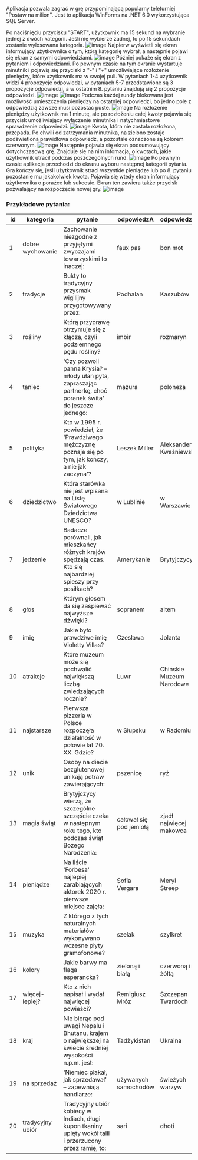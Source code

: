 Aplikacja pozwala zagrać w grę przypominającą popularny teleturniej "Postaw na milion". Jest to aplikacja WinForms na .NET 6.0 wykorzystująca SQL Server.

Po naciśnięciu przycisku "START", użytkownik ma 15 sekund na wybranie jednej z dwóch kategorii. Jeśli nie wybierze żadnej, 
to po 15 sekundach zostanie wylosowana kategoria.
![image](https://github.com/user-attachments/assets/a4de5c93-30aa-4579-a788-79ce5cacd10f)
Najpierw wyświetli się ekran informujący użytkownika o tym, którą kategorię wybrał, a następnie pojawi się ekran z samymi odpowiedziami.
![image](https://github.com/user-attachments/assets/048957f2-3e69-4980-ab84-b6eaa514b0b2)
Później pokaże się ekran z pytaniem i odpowiedziami. Po pewnym czasie na tym ekranie wystartuje minutnik i pojawią się przyciski z "-" i "+" umożliwiające rozłożenie pieniędzy, które użytkownik ma w swojej puli. W pytaniach 1-4 
użytkownik widzi 4 propozycje odpowiedzi, w pytaniach 5-7 przedstawione są 3 propozycje odpowiedzi, a w ostatnim 8. pytaniu znajdują się 2 propozycje odpowiedzi.
![image](https://github.com/user-attachments/assets/81eb01dc-d362-4b5f-b3ef-1f353fb552fe)
![image](https://github.com/user-attachments/assets/a6e95838-8875-4ce2-816d-4fc7c5e62d1e)
Podczas każdej rundy blokowana jest możliwość umieszczenia pieniędzy na ostatniej odpowiedzi, bo jedno pole z odpowiedzią zawsze musi pozostać puste. 
![image](https://github.com/user-attachments/assets/acf7c59a-0a51-4387-a449-acb6233ce77e)
Na rozłożenie pieniędzy użytkownik ma 1 minutę, ale po rozłożeniu całej kwoty pojawia się przycisk umożliwiający wyłączenie minutnika i natychmiastowe sprawdzenie odpowiedzi. 
![image](https://github.com/user-attachments/assets/eb18c366-64c2-41f1-b9a3-a70a1ee97b99)
Kwota, która nie została rozłożona, przepada. Po chwili od zatrzymania minutnika, na zielono zostaje podświetlona prawidłowa odpowiedź, a pozostałe oznaczone są kolorem czerwonym.
![image](https://github.com/user-attachments/assets/4c83398f-d948-4138-ab26-2ec586c7b75a)
Następnie pojawia się ekran podsumowujący dotychczasową grę. Znajduje się na nim infomacja, o kwotach, jakie użytkownik utracił podczas poszczególnych rund.
![image](https://github.com/user-attachments/assets/2457c2f5-bc6d-45a0-9d22-dedf1d2222a9)
Po pewnym czasie aplikacja przechodzi do ekranu wyboru następnej kategorii pytania. Gra kończy się, jeśli użytkownik straci wszystkie pieniądze lub po 8. pytaniu pozostanie mu jakakolwiek kwota. Pojawia się wtedy ekran informujący użytkownika o porażce lub sukcesie. Ekran ten zawiera także przycisk pozwalający na rozpoczęcie nowej gry.
![image](https://github.com/user-attachments/assets/91aad249-e282-4890-995f-f0adaae6d49a)

### Przykładowe pytania:

| id | kategoria | pytanie | odpowiedzA | odpowiedzB | odpowiedzC | odpowiedzD | czyWolne |
| --- | --- | --- | --- | --- | --- | --- | ---|
| 1  | dobre wychowanie | Zachowanie niezgodne z przyjętymi zwyczajami towarzyskimi to inaczej:                                         | faux pas                | bon mot                  | fondue                     |  chapeau bas                     0 |
| 2  | tradycje         | Bukty to tradycyjny przysmak wigilijny przygotowywany przez:                                                  | Podhalan                | Kaszubów                 | Kurpiów                    |  Ślązaków                        0 |
| 3  | rośliny          | Którą przyprawę otrzymuje się z kłącza, czyli podziemnego pędu rośliny?                                       | imbir                   | rozmaryn                 | cynamon                    |  szafran                         0 |
| 4  | taniec           | 'Czy pozwoli panna Krysia? – młody ułan pyta, zapraszając partnerkę, choć poranek świta' do jeszcze jednego:  | mazura                  | poloneza                 | walca                      |  tanga                           1 |
| 5  | polityka         | Kto w 1995 r. powiedział, że 'Prawdziwego mężczyznę poznaje się po tym, jak kończy, a nie jak zaczyna'?       | Leszek Miller           | Aleksander Kwaśniewski   | Marian Krzaklewski         |  Lech Wałęsa                     0 |
| 6  | dziedzictwo      | Która starówka nie jest wpisana na Listę Światowego Dziedzictwa UNESCO?                                       | w Lublinie              | w Warszawie              | w Toruniu                  |  w Zamościu                      0 |
| 7  | jedzenie         | Badacze porównali, jak mieszkańcy różnych krajów spędzają czas. Kto się najbardziej spieszy przy posiłkach?   | Amerykanie              | Brytyjczycy              | Francuzi                   |  Norwegowie                      1 |
| 8  | głos             | Którym głosem da się zaśpiewać najwyższe dźwięki?                                                             | sopranem                | altem                    | tenorem                    |  basem                           0 |
| 9  | imię             | Jakie było prawdziwe imię Violetty Villas?                                                                    | Czesława                | Jolanta                  | Stanisława                 |  Helena                          1 |
| 10 | atrakcje         | Które muzeum może się pochwalić największą liczbą zwiedzających rocznie?                                      | Luwr                    | Chińskie Muzeum Narodowe | Muzeum Brytyjskie          |  The Metropolitan Museum of Art  0 |
| 11 | najstarsze       | Pierwsza pizzeria w Polsce rozpoczęła działalność w połowie lat 70. XX. Gdzie?                                | w Słupsku               | w Radomiu                | w Krakowie                 |  w Warszawie                     1 |
| 12 | unik             | Osoby na diecie bezglutenowej unikają potraw zawierających:                                                   | pszenicę                | ryż                      | kukurydzę                  |  proso                           0 |
| 13 | magia świąt      | Brytyjczycy wierzą, że szczególne szczęście czeka w następnym roku tego, kto podczas świąt Bożego Narodzenia: | całował się pod jemiołą | zjadł najwięcej makowca  | zobaczył pierwszą gwiazdkę |  upuścił widelec                 0 |
| 14 | pieniądze        | Na liście 'Forbesa' najlepiej zarabiających aktorek 2020 r. pierwsze miejsce zajęła:                          | Sofia Vergara           | Meryl Streep             | Angelina Jolie             |  Gal Gadot                       1 |
| 15 | muzyka           | Z którego z tych naturalnych materiałów wykonywano wczesne płyty gramofonowe?                                 | szelak                  | szylkret                 | heban                      |  kość słoniowa                   0 |
| 16 | kolory           | Jakie barwy ma flaga esperancka?                                                                              | zieloną i białą         | czerwoną i żółtą         | niebieską i białą          |  niebieską i żółtą               0 |
| 17 | więcej-lepiej?   | Kto z nich napisał i wydał najwięcej powieści?                                                                | Remigiusz Mróz          | Szczepan Twardoch        | Katarzyna Grochola         |  Wojciech Chmielarz              1 |
| 18 | kraj             | Nie biorąc pod uwagi Nepalu i Bhutanu, krajem o największej na świecie średniej wysokości n.p.m. jest:        | Tadżykistan             | Ukraina                  | Kirgistan                  |  Boliwia                         0 |
| 19 | na sprzedaż      | 'Niemiec płakał, jak sprzedawał' – zapewniają handlarze:                                                      | używanych samochodów    | świeżych warzyw          | akcji i obligacji          |  dzieł sztuki                    0 |
| 20 | tradycyjny ubiór | Tradycyjny ubiór kobiecy w Indiach, długi kupon tkaniny upięty wokół talii i przerzucony przez ramię, to:     | sari                    | dhoti                    | pareo                      |  sarong                          0 |
